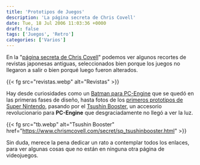 ```yaml
---
title: 'Prototipos de Juegos'
description: 'La página secreta de Chris Covell'
date: Tue, 18 Jul 2006 11:03:36 +0000
draft: false
tags: ['Juegos', 'Retro']
categories: ['Varios']
---
```


En la "[página secreta de Chris Covell](https://www.chrismcovell.com/secret.html)" podemos ver algunos recortes de revistas japonesas antiguas, seleccionados bien porque los juegos no llegaron a salir o bien porqué luego fueron alterados.

{{< fg src="revistas.webp" alt="Revistas" >}}

Hay desde curiosidades como un [Batman para PC-Engine](https://www.chrismcovell.com/secret/PCE_1989Q3.html#batman) que se quedó en las primeras fases de diseño, hasta fotos de los [primeros prototipos de Super Nintendo](https://www.chrismcovell.com/secret/SFC_1988Q4.html), pasando por el [Tsushin Booster](https://www.chrismcovell.com/secret/sp_tsushinbooster.html), un accesorio revolucionario para **PC-Engine** que desgraciadamente no llegó a ver la luz.

{{< fg src="tb.webp" alt="Tsushin Booster" href="https://www.chrismcovell.com/secret/sp_tsushinbooster.html" >}}

Sin duda, merece la pena dedicar un rato a contemplar todos los enlaces, para ver algunas cosas que no están en ninguna otra página de videojuegos.